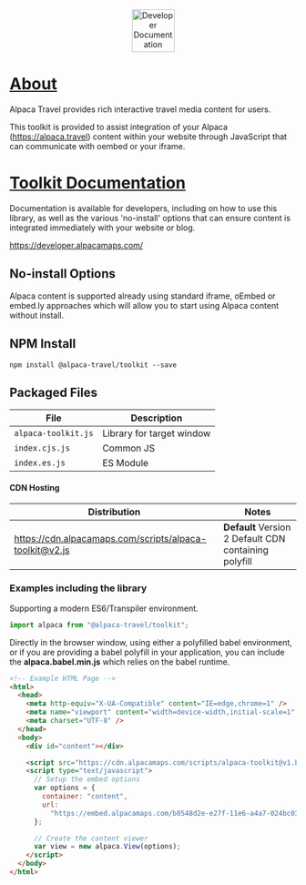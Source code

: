 <div align="center">
  <a href="https://developer.alpacamaps.com" style="border:0">
    <img alt="Developer Documentation" src="https://developer.alpacamaps.com/_media/logo.svg" height="75" width=75 />
  </a>
</div>

# [About](https://alpaca.travel)

Alpaca Travel provides rich interactive travel media content for users.

This toolkit is provided to assist integration of your Alpaca (https://alpaca.travel)
content within your website through JavaScript that can communicate with oembed or your
iframe.

# [Toolkit Documentation](https://developer.alpacamaps.com/)

Documentation is available for developers, including on how to use this
library, as well as the various 'no-install' options that can ensure content
is integrated immediately with your website or blog.

https://developer.alpacamaps.com/

## No-install Options

Alpaca content is supported already using standard iframe, oEmbed or embed.ly
approaches which will allow you to start using Alpaca content without install.

## NPM Install

```shell
npm install @alpaca-travel/toolkit --save
```

## Packaged Files

| File                | Description               |
| ------------------- | ------------------------- |
| `alpaca-toolkit.js` | Library for target window |
| `index.cjs.js`      | Common JS                 |
| `index.es.js`       | ES Module                 |

#### CDN Hosting

| Distribution                                            | Notes                                                 |
| ------------------------------------------------------- | ----------------------------------------------------- |
| https://cdn.alpacamaps.com/scripts/alpaca-toolkit@v2.js | **Default** Version 2 Default CDN containing polyfill |

### Examples including the library

Supporting a modern ES6/Transpiler environment.

```javascript
import alpaca from "@alpaca-travel/toolkit";
```

Directly in the browser window, using either a polyfilled babel environment,
or if you are providing a babel polyfill in your application, you can include
the **alpaca.babel.min.js** which relies on the babel runtime.

```html
<!-- Example HTML Page -->
<html>
  <head>
    <meta http-equiv="X-UA-Compatible" content="IE=edge,chrome=1" />
    <meta name="viewport" content="width=device-width,initial-scale=1" />
    <meta charset="UTF-8" />
  </head>
  <body>
    <div id="content"></div>

    <script src="https://cdn.alpacamaps.com/scripts/alpaca-toolkit@v1.babel.polyfilled.min.js"></script>
    <script type="text/javascript">
      // Setup the embed options
      var options = {
        container: "content",
        url:
          "https://embed.alpacamaps.com/b8548d2e-e27f-11e6-a4a7-024bc0398b11/embed",
      };

      // Create the content viewer
      var view = new alpaca.View(options);
    </script>
  </body>
</html>
```
